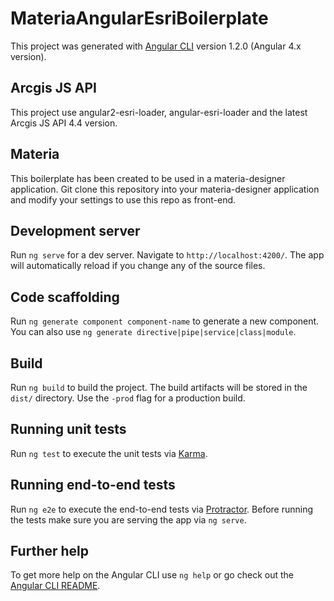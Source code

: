 # MateriaAngularEsriBoilerplate
This project was generated with [Angular CLI](https://github.com/angular/angular-cli) version 1.2.0 (Angular 4.x version).

## Arcgis JS API
This project use angular2-esri-loader, angular-esri-loader and the latest Arcgis JS API 4.4 version.

## Materia
This boilerplate has been created to be used in a materia-designer application.
Git clone this repository into your materia-designer application and modify your settings to use this repo as front-end.

## Development server

Run `ng serve` for a dev server. Navigate to `http://localhost:4200/`. The app will automatically reload if you change any of the source files.

## Code scaffolding

Run `ng generate component component-name` to generate a new component. You can also use `ng generate directive|pipe|service|class|module`.

## Build

Run `ng build` to build the project. The build artifacts will be stored in the `dist/` directory. Use the `-prod` flag for a production build.

## Running unit tests

Run `ng test` to execute the unit tests via [Karma](https://karma-runner.github.io).

## Running end-to-end tests

Run `ng e2e` to execute the end-to-end tests via [Protractor](http://www.protractortest.org/).
Before running the tests make sure you are serving the app via `ng serve`.

## Further help

To get more help on the Angular CLI use `ng help` or go check out the [Angular CLI README](https://github.com/angular/angular-cli/blob/master/README.md).
